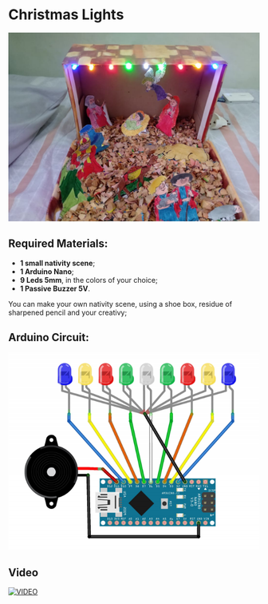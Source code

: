 # Christmas Lights

![](scene.jpeg)

## Required Materials:

* **1 small nativity scene**;  
* **1 Arduino Nano**;
* **9 Leds 5mm**, in the colors of your choice;
* **1 Passive Buzzer 5V**.

You can make your own nativity scene, using a shoe box, residue of sharpened pencil and your creativy;

## Arduino Circuit:

![](schematic.png)

## Video

[![VIDEO](https://img.youtube.com/vi/dD7tqMn2cTI/0.jpg)](https://www.youtube.com/watch?v=dD7tqMn2cTI)
